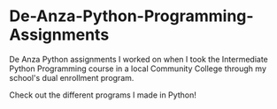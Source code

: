 # De-Anza-Python-Programming-Assignments
De Anza Python assignments I worked on when I took the Intermediate Python Programming course in a local Community College through my school's dual enrollment program.

Check out the different programs I made in Python!
